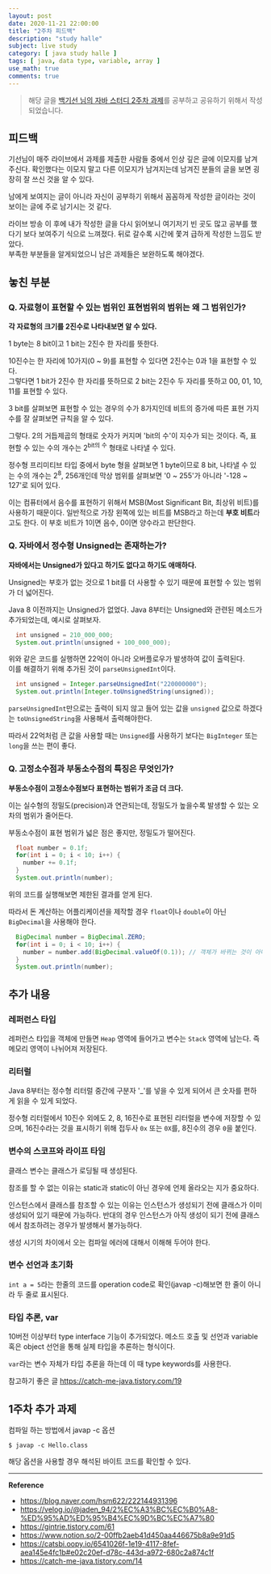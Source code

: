 ```yaml
---
layout: post
date: 2020-11-21 22:00:00
title: "2주차 피드백"
description: "study halle"
subject: live study
category: [ java study halle ]
tags: [ java, data type, variable, array ]
use_math: true
comments: true
---
```


> 해당 글을 [백기선 님의 자바 스터디 2주차 과제](https://github.com/whiteship/live-study/issues/2)를 공부하고 공유하기 위해서 작성되었습니다.

## 피드백

기선님이 매주 라이브에서 과제를 제출한 사람들 중에서 인상 깊은 글에 이모지를 남겨주신다. 확인했다는 이모지 말고 다른 이모지가 남겨지는데 남겨진 분들의 글을 보면 굉장히 잘 쓰신 것을 알 수 있다.

남에게 보여지는 글이 아니라 자신이 공부하기 위해서 꼼꼼하게 작성한 글이라는 것이 보이는 글에 주로 남기시는 것 같다.

라이브 방송 이 후에 내가 작성한 글을 다시 읽어보니 여기저기 빈 곳도 많고 공부를 했다기 보다 보여주기 식으로 느껴졌다. 뒤로 갈수록 시간에 쫓겨 급하게 작성한 느낌도 받았다.  
부족한 부분들을 알게되었으니 남은 과제들은 보완하도록 해야겠다.

## 놓친 부분

### Q. 자료형이 표현할 수 있는 범위인 표현범위의 범위는 왜 그 범위인가?

<b>각 자료형의 크기를 2진수로 나타내보면 알 수 있다.</b>

1 byte는 8 bit이고 1 bit는 2진수 한 자리를 뜻한다.

10진수는 한 자리에 10가지(0 ~ 9)를 표현할 수 있다면 2진수는 0과 1을 표현할 수 있다.  
그렇다면 1 bit가 2진수 한 자리를 뜻하므로 2 bit는 2진수 두 자리를 뜻하고 00, 01, 10, 11를 표현할 수 있다.

3 bit를 살펴보면 표현할 수 있는 경우의 수가 8가지인데 비트의 증가에 따른 표현 가지 수를 잘 살펴보면 규칙을 알 수 있다.

그렇다. 2의 거듭제곱의 형태로 숫자가 커지며 'bit의 수'이 지수가 되는 것이다. 즉, 표현할 수 있는 수의 개수는 2<sup>bit의 수</sup> 형태로 나타낼 수 있다.

정수형 프리미티브 타입 중에서 byte 형을 살펴보면 1 byte이므로 8 bit, 나타낼 수 있는 수의 개수는 2<sup>8</sup>, 256개인데 막상 범위를 살펴보면 '0 ~ 255'가 아니라 '-128 ~ 127'로 되어 있다.

이는 컴퓨터에서 음수를 표현하기 위해서 MSB(Most Significant Bit, 최상위 비트)를 사용하기 때문이다. 일반적으로 가장 왼쪽에 있는 비트를 MSB라고 하는데 <b>부호 비트</b>라고도 한다. 이 부호 비트가 1이면 음수, 0이면 양수라고 판단한다.

### Q. 자바에서 정수형 Unsigned는 존재하는가?

<b>자바에서는 Unsigned가 있다고 하기도 없다고 하기도 애매하다.</b>

Unsigned는 부호가 없는 것으로 1 bit를 더 사용할 수 있기 때문에 표현할 수 있는 범위가 더 넓어진다.

Java 8 이전까지는 Unsigned가 없었다. Java 8부터는 Unsigned와 관련된 메소드가 추가되었는데, 예시로 살펴보자.

```java
  int unsigned = 210_000_000;
  System.out.println(unsigned + 100_000_000);
```

위와 같은 코드를 실행하면 22억이 아니라 오버플로우가 발생하여 값이 출력된다.  
이를 해결하기 위해 추가된 것이 `parseUnsignedInt`이다.

```java
  int unsigned = Integer.parseUnsignedInt("220000000");
  System.out.println(Integer.toUnsignedString(unsigned));
```

`parseUnsignedInt`만으로는 출력이 되지 않고 들어 있는 값을 `unsigned` 값으로 하겠다는 `toUnsignedString`을 사용해서 출력해야한다.

따라서 22억처럼 큰 값을 사용할 때는 `Unsigned`를 사용하기 보다는 `BigInteger` 또는 `long`을 쓰는 편이 좋다.

### Q. 고정소수점과 부동소수점의 특징은 무엇인가?

<b>부동소수점이 고정소수점보다 표현하는 범위가 조금 더 크다.</b>

이는 실수형의 정밀도(precision)과 연관되는데, 정밀도가 높을수록 발생할 수 있는 오차의 범위가 줄어든다.

부동소수점이 표현 범위가 넓은 점은 좋지만, 정밀도가 떨어진다.

```java
  float number = 0.1f;
  for(int i = 0; i < 10; i++) {
    number += 0.1f;
  }
  System.out.println(number);
```

위의 코드를 실행해보면 제한된 결과를 얻게 된다.

따라서 돈 계산하는 어플리케이션을 제작할 경우 `float`이나 `double`이 아닌 `BigDecimal`을 사용해야 한다.

```java
  BigDecimal number = BigDecimal.ZERO;
  for(int i = 0; i < 10; i++) {
    number = number.add(BigDecimal.valueOf(0.1)); // 객체가 바뀌는 것이 아니라 새로운 객체를 리턴
  }
  System.out.println(number);
```

## 추가 내용

### 레퍼런스 타입

레퍼런스 타입을 객체에 만들면 `Heap` 영역에 들어가고 변수는 `Stack` 영역에 남는다. 즉 메모리 영역이 나뉘어져 저장된다.

### 리터럴

Java 8부터는 정수형 리터럴 중간에 구분자 '_'를 넣을 수 있게 되어서 큰 숫자를 편하게 읽을 수 있게 되었다.

정수형 리터럴에서 10진수 외에도 2, 8, 16진수로 표현된 리터럴을 변수에 저장할 수 있으며, 16진수라는 것을 표시하기 위해 접두사 `0x` 또는 `0X`를, 8진수의 경우 `0`을 붙인다.

### 변수의 스코프와 라이프 타임

클래스 변수는 클래스가 로딩될 때 생성된다.

참조를 할 수 없는 이유는 static과 static이 아닌 경우에 언제 올라오는 지가 중요하다.

인스턴스에서 클래스를 참조할 수 있는 이유는 인스턴스가 생성되기 전에 클래스가 이미 생성되어 있기 때문에 가능하다. 반대의 경우 인스턴스가 아직 생성이 되기 전에 클래스에서 참조하려는 경우가 발생해서 불가능하다.

생성 시기의 차이에서 오는 컴파일 에러에 대해서 이해해 두어야 한다.

### 변수 선언과 초기화

`int a = 5`라는 한줄의 코드를 operation code로 확인(javap -c)해보면 한 줄이 아니라 두 줄로 표시된다.

### 타입 추론, var

10버전 이상부터 type interface 기능이 추가되었다. 메소드 호출 및 선언과 variable 혹은 object 선언을 통해 실제 타입을 추론하는 형식이다.

`var`라는 변수 자체가 타입 추론을 하는데 이 때 type keywords를 사용한다.

참고하기 좋은 글 <https://catch-me-java.tistory.com/19>

## 1주차 추가 과제

컴파일 하는 방법에서 javap -c 옵션

```
$ javap -c Hello.class
```

해당 옵션을 사용할 경우 해석된 바이트 코드를 확인할 수 있다.

---
**Reference**
+ <https://blog.naver.com/hsm622/222144931396>
+ <https://velog.io/@jaden_94/2%EC%A3%BC%EC%B0%A8-%ED%95%AD%ED%95%B4%EC%9D%BC%EC%A7%80>
+ <https://gintrie.tistory.com/61>
+ <https://www.notion.so/2-00ffb2aeb41d450aa446675b8a9e91d5>
+ <https://catsbi.oopy.io/6541026f-1e19-4117-8fef-aea145e4fc1b#e02c20ef-d78c-443d-a972-680c2a874c1f>
+ <https://catch-me-java.tistory.com/14>
